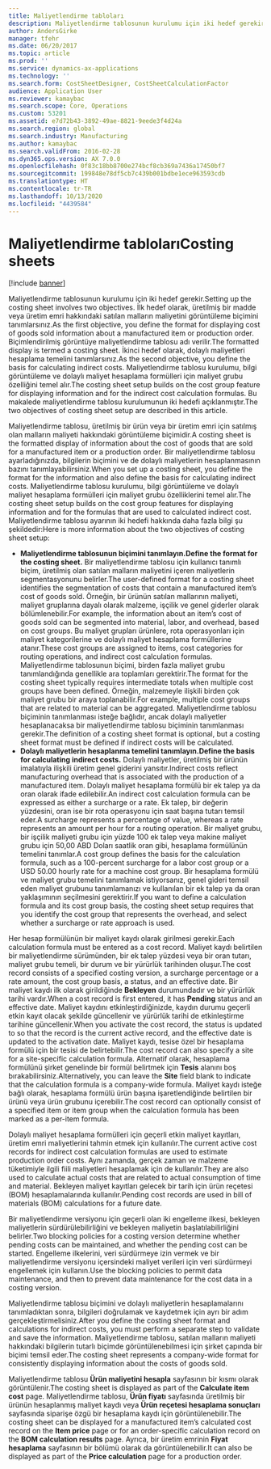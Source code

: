 ```yaml
---
title: Maliyetlendirme tabloları
description: Maliyetlendirme tablosunun kurulumu için iki hedef gerekir. İlk hedef olarak, üretilmiş bir madde veya üretim emri hakkındaki satılan malların maliyetini görüntüleme biçimini tanımlarsınız. Biçimlendirilmiş görüntüye maliyetlendirme tablosu adı verilir. İkinci hedef olarak, dolaylı maliyetleri hesaplama temelini tanımlarsınız. Maliyetlendirme tablosu kurulumu, bilgi görüntüleme ve dolaylı maliyet hesaplama formülleri için maliyet grubu özelliğini temel alır. Bu makalede maliyetlendirme tablosu kurulumunun iki hedefi açıklanmıştır.
author: AndersGirke
manager: tfehr
ms.date: 06/20/2017
ms.topic: article
ms.prod: ''
ms.service: dynamics-ax-applications
ms.technology: ''
ms.search.form: CostSheetDesigner, CostSheetCalculationFactor
audience: Application User
ms.reviewer: kamaybac
ms.search.scope: Core, Operations
ms.custom: 53201
ms.assetid: e7d72b43-3892-49ae-8821-9eede3f4d24a
ms.search.region: global
ms.search.industry: Manufacturing
ms.author: kamaybac
ms.search.validFrom: 2016-02-28
ms.dyn365.ops.version: AX 7.0.0
ms.openlocfilehash: 0f83c18bb8700e274bcf8cb369a7436a17450bf7
ms.sourcegitcommit: 199848e78df5cb7c439b001bdbe1ece963593cdb
ms.translationtype: HT
ms.contentlocale: tr-TR
ms.lasthandoff: 10/13/2020
ms.locfileid: "4439584"
---
```

# <a name="costing-sheets"></a><span data-ttu-id="bad2f-108">Maliyetlendirme tabloları</span><span class="sxs-lookup"><span data-stu-id="bad2f-108">Costing sheets</span></span>

[!include [banner](../includes/banner.md)]

<span data-ttu-id="bad2f-109">Maliyetlendirme tablosunun kurulumu için iki hedef gerekir.</span><span class="sxs-lookup"><span data-stu-id="bad2f-109">Setting up the costing sheet involves two objectives.</span></span> <span data-ttu-id="bad2f-110">İlk hedef olarak, üretilmiş bir madde veya üretim emri hakkındaki satılan malların maliyetini görüntüleme biçimini tanımlarsınız.</span><span class="sxs-lookup"><span data-stu-id="bad2f-110">As the first objective, you define the format for displaying cost of goods sold information about a manufactured item or production order.</span></span> <span data-ttu-id="bad2f-111">Biçimlendirilmiş görüntüye maliyetlendirme tablosu adı verilir.</span><span class="sxs-lookup"><span data-stu-id="bad2f-111">The formatted display is termed a costing sheet.</span></span> <span data-ttu-id="bad2f-112">İkinci hedef olarak, dolaylı maliyetleri hesaplama temelini tanımlarsınız.</span><span class="sxs-lookup"><span data-stu-id="bad2f-112">As the second objective, you define the basis for calculating indirect costs.</span></span> <span data-ttu-id="bad2f-113">Maliyetlendirme tablosu kurulumu, bilgi görüntüleme ve dolaylı maliyet hesaplama formülleri için maliyet grubu özelliğini temel alır.</span><span class="sxs-lookup"><span data-stu-id="bad2f-113">The costing sheet setup builds on the cost group feature for displaying information and for the indirect cost calculation formulas.</span></span> <span data-ttu-id="bad2f-114">Bu makalede maliyetlendirme tablosu kurulumunun iki hedefi açıklanmıştır.</span><span class="sxs-lookup"><span data-stu-id="bad2f-114">The two objectives of costing sheet setup are described in this article.</span></span> 

<span data-ttu-id="bad2f-115">Maliyetlendirme tablosu, üretilmiş bir ürün veya bir üretim emri için satılmış olan malların maliyeti hakkındaki görüntüleme biçimidir.</span><span class="sxs-lookup"><span data-stu-id="bad2f-115">A costing sheet is the formatted display of information about the cost of goods that are sold for a manufactured item or a production order.</span></span> <span data-ttu-id="bad2f-116">Bir maliyetlendirme tablosu ayarladığınızda, bilgilerin biçimini ve de dolaylı maliyetlerin hesaplanmasının bazını tanımlayabilirsiniz.</span><span class="sxs-lookup"><span data-stu-id="bad2f-116">When you set up a costing sheet, you define the format for the information and also define the basis for calculating indirect costs.</span></span> <span data-ttu-id="bad2f-117">Maliyetlendirme tablosu kurulumu, bilgi görüntüleme ve dolaylı maliyet hesaplama formülleri için maliyet grubu özelliklerini temel alır.</span><span class="sxs-lookup"><span data-stu-id="bad2f-117">The costing sheet setup builds on the cost group features for displaying information and for the formulas that are used to calculated indirect cost.</span></span> <span data-ttu-id="bad2f-118">Maliyetlendirme tablosu ayarının iki hedefi hakkında daha fazla bilgi şu şekildedir:</span><span class="sxs-lookup"><span data-stu-id="bad2f-118">Here is more information about the two objectives of costing sheet setup:</span></span>
-   <span data-ttu-id="bad2f-119">**Maliyetlendirme tablosunun biçimini tanımlayın.**</span><span class="sxs-lookup"><span data-stu-id="bad2f-119">**Define the format for the costing sheet.**</span></span> <span data-ttu-id="bad2f-120">Bir maliyetlendirme tablosu için kullanıcı tanımlı biçim, üretilmiş olan satılan malların maliyetini içeren maliyetlerin segmentasyonunu belirler.</span><span class="sxs-lookup"><span data-stu-id="bad2f-120">The user-defined format for a costing sheet identifies the segmentation of costs that contain a manufactured item’s cost of goods sold.</span></span> <span data-ttu-id="bad2f-121">Örneğin, bir ürünün satılan mallarının maliyeti, maliyet gruplarına dayalı olarak malzeme, işçilik ve genel giderler olarak bölümlenebilir.</span><span class="sxs-lookup"><span data-stu-id="bad2f-121">For example, the information about an item’s cost of goods sold can be segmented into material, labor, and overhead, based on cost groups.</span></span> <span data-ttu-id="bad2f-122">Bu maliyet grupları ürünlere, rota operasyonları için maliyet kategorilerine ve dolaylı maliyet hesaplama formüllerine atanır.</span><span class="sxs-lookup"><span data-stu-id="bad2f-122">These cost groups are assigned to items, cost categories for routing operations, and indirect cost calculation formulas.</span></span> <span data-ttu-id="bad2f-123">Maliyetlendirme tablosunun biçimi, birden fazla maliyet grubu tanımlandığında genellikle ara toplamları gerektirir.</span><span class="sxs-lookup"><span data-stu-id="bad2f-123">The format for the costing sheet typically requires intermediate totals when multiple cost groups have been defined.</span></span> <span data-ttu-id="bad2f-124">Örneğin, malzemeyle ilişkili birden çok maliyet grubu bir araya toplanabilir.</span><span class="sxs-lookup"><span data-stu-id="bad2f-124">For example, multiple cost groups that are related to material can be aggregated.</span></span> <span data-ttu-id="bad2f-125">Maliyetlendirme tablosu biçiminin tanımlanması isteğe bağlıdır, ancak dolaylı maliyetler hesaplanacaksa bir maliyetlendirme tablosu biçiminin tanımlanması gerekir.</span><span class="sxs-lookup"><span data-stu-id="bad2f-125">The definition of a costing sheet format is optional, but a costing sheet format must be defined if indirect costs will be calculated.</span></span>
-   <span data-ttu-id="bad2f-126">**Dolaylı maliyetlerin hesaplanma temelini tanımlayın.**</span><span class="sxs-lookup"><span data-stu-id="bad2f-126">**Define the basis for calculating indirect costs.**</span></span> <span data-ttu-id="bad2f-127">Dolaylı maliyetler, üretilmiş bir ürünün imalatıyla ilişkili üretim genel giderini yansıtır.</span><span class="sxs-lookup"><span data-stu-id="bad2f-127">Indirect costs reflect manufacturing overhead that is associated with the production of a manufactured item.</span></span> <span data-ttu-id="bad2f-128">Dolaylı maliyet hesaplama formülü bir ek talep ya da oran olarak ifade edilebilir.</span><span class="sxs-lookup"><span data-stu-id="bad2f-128">An indirect cost calculation formula can be expressed as either a surcharge or a rate.</span></span> <span data-ttu-id="bad2f-129">Ek talep, bir değerin yüzdesini, oran ise bir rota operasyonu için saat başına tutarı temsil eder.</span><span class="sxs-lookup"><span data-stu-id="bad2f-129">A surcharge represents a percentage of value, whereas a rate represents an amount per hour for a routing operation.</span></span> <span data-ttu-id="bad2f-130">Bir maliyet grubu, bir işçilik maliyeti grubu için yüzde 100 ek talep veya makine maliyet grubu için 50,00 ABD Doları saatlik oran gibi, hesaplama formülünün temelini tanımlar.</span><span class="sxs-lookup"><span data-stu-id="bad2f-130">A cost group defines the basis for the calculation formula, such as a 100-percent surcharge for a labor cost group or a USD 50.00 hourly rate for a machine cost group.</span></span> <span data-ttu-id="bad2f-131">Bir hesaplama formülü ve maliyet grubu temelini tanımlamak istiyorsanız, genel gideri temsil eden maliyet grubunu tanımlamanızı ve kullanılan bir ek talep ya da oran yaklaşımının seçilmesini gerektirir.</span><span class="sxs-lookup"><span data-stu-id="bad2f-131">If you want to define a calculation formula and its cost group basis, the costing sheet setup requires that you identify the cost group that represents the overhead, and select whether a surcharge or rate approach is used.</span></span>

<span data-ttu-id="bad2f-132">Her hesap formülünün bir maliyet kaydı olarak girilmesi gerekir.</span><span class="sxs-lookup"><span data-stu-id="bad2f-132">Each calculation formula must be entered as a cost record.</span></span> <span data-ttu-id="bad2f-133">Maliyet kaydı belirtilen bir maliyetlendirme sürümünden, bir ek talep yüzdesi veya bir oran tutarı, maliyet grubu temeli, bir durum ve bir yürürlük tarihinden oluşur.</span><span class="sxs-lookup"><span data-stu-id="bad2f-133">The cost record consists of a specified costing version, a surcharge percentage or a rate amount, the cost group basis, a status, and an effective date.</span></span> <span data-ttu-id="bad2f-134">Bir maliyet kaydı ilk olarak girildiğinde **Bekleyen** durumundadır ve bir yürürlük tarihi vardır.</span><span class="sxs-lookup"><span data-stu-id="bad2f-134">When a cost record is first entered, it has **Pending** status and an effective date.</span></span> <span data-ttu-id="bad2f-135">Maliyet kaydını etkinleştirdiğinizde, kaydın durumu geçerli etkin kayıt olacak şekilde güncellenir ve yürürlük tarihi de etkinleştirme tarihine güncellenir.</span><span class="sxs-lookup"><span data-stu-id="bad2f-135">When you activate the cost record, the status is updated to so that the record is the current active record, and the effective date is updated to the activation date.</span></span> <span data-ttu-id="bad2f-136">Maliyet kaydı, tesise özel bir hesaplama formülü için bir tesisi de belirtebilir.</span><span class="sxs-lookup"><span data-stu-id="bad2f-136">The cost record can also specify a site for a site-specific calculation formula.</span></span> <span data-ttu-id="bad2f-137">Alternatif olarak, hesaplama formülünü şirket genelinde bir formül belirtmek için **Tesis** alanını boş bırakabilirsiniz.</span><span class="sxs-lookup"><span data-stu-id="bad2f-137">Alternatively, you can leave the **Site** field blank to indicate that the calculation formula is a company-wide formula.</span></span> <span data-ttu-id="bad2f-138">Maliyet kaydı isteğe bağlı olarak, hesaplama formülü ürün başına işaretlendiğinde belirtilen bir ürünü veya ürün grubunu içerebilir.</span><span class="sxs-lookup"><span data-stu-id="bad2f-138">The cost record can optionally consist of a specified item or item group when the calculation formula has been marked as a per-item formula.</span></span> 

<span data-ttu-id="bad2f-139">Dolaylı maliyet hesaplama formülleri için geçerli etkin maliyet kayıtları, üretim emri maliyetlerini tahmin etmek için kullanılır.</span><span class="sxs-lookup"><span data-stu-id="bad2f-139">The current active cost records for indirect cost calculation formulas are used to estimate production order costs.</span></span> <span data-ttu-id="bad2f-140">Aynı zamanda, gerçek zaman ve malzeme tüketimiyle ilgili fiili maliyetleri hesaplamak için de kullanılır.</span><span class="sxs-lookup"><span data-stu-id="bad2f-140">They are also used to calculate actual costs that are related to actual consumption of time and material.</span></span> <span data-ttu-id="bad2f-141">Bekleyen maliyet kayıtları gelecek bir tarih için ürün reçetesi (BOM) hesaplamalarında kullanılır.</span><span class="sxs-lookup"><span data-stu-id="bad2f-141">Pending cost records are used in bill of materials (BOM) calculations for a future date.</span></span> 

<span data-ttu-id="bad2f-142">Bir maliyetlendirme versiyonu için geçerli olan iki engelleme ilkesi, bekleyen maliyetlerin sürdürülebilirliğini ve bekleyen maliyetin başlatılabilirliğini belirler.</span><span class="sxs-lookup"><span data-stu-id="bad2f-142">Two blocking policies for a costing version determine whether pending costs can be maintained, and whether the pending cost can be started.</span></span> <span data-ttu-id="bad2f-143">Engelleme ilkelerini, veri sürdürmeye izin vermek ve bir maliyetlendirme versiyonu içersindeki maliyet verileri için veri sürdürmeyi engellemek için kullanın.</span><span class="sxs-lookup"><span data-stu-id="bad2f-143">Use the blocking policies to permit data maintenance, and then to prevent data maintenance for the cost data in a costing version.</span></span> 

<span data-ttu-id="bad2f-144">Maliyetlendirme tablosu biçimini ve dolaylı maliyetlerin hesaplamalarını tanımladıktan sonra, bilgileri doğrulamak ve kaydetmek için ayrı bir adım gerçekleştirmelisiniz.</span><span class="sxs-lookup"><span data-stu-id="bad2f-144">After you define the costing sheet format and calculations for indirect costs, you must perform a separate step to validate and save the information.</span></span> <span data-ttu-id="bad2f-145">Maliyetlendirme tablosu, satılan malların maliyeti hakkındaki bilgilerin tutarlı biçimde görüntülenebilmesi için şirket çapında bir biçimi temsil eder.</span><span class="sxs-lookup"><span data-stu-id="bad2f-145">The costing sheet represents a company-wide format for consistently displaying information about the costs of goods sold.</span></span> 

<span data-ttu-id="bad2f-146">Maliyetlendirme tablosu **Ürün maliyetini hesapla** sayfasının bir kısmı olarak görüntülenir.</span><span class="sxs-lookup"><span data-stu-id="bad2f-146">The costing sheet is displayed as part of the **Calculate item cost** page.</span></span> <span data-ttu-id="bad2f-147">Maliyetlendirme tablosu, **Ürün fiyatı** sayfasında üretilmiş bir ürünün hesaplanmış maliyet kaydı veya **Ürün reçetesi hesaplama sonuçları** sayfasında siparişe özgü bir hesaplama kaydı için görüntülenebilir.</span><span class="sxs-lookup"><span data-stu-id="bad2f-147">The costing sheet can be displayed for a manufactured item’s calculated cost record on the **Item price** page or for an order-specific calculation record on the **BOM calculation results** page.</span></span> <span data-ttu-id="bad2f-148">Ayrıca, bir üretim emrinin **Fiyat hesaplama** sayfasının bir bölümü olarak da görüntülenebilir.</span><span class="sxs-lookup"><span data-stu-id="bad2f-148">It can also be displayed as part of the **Price calculation** page for a production order.</span></span>





